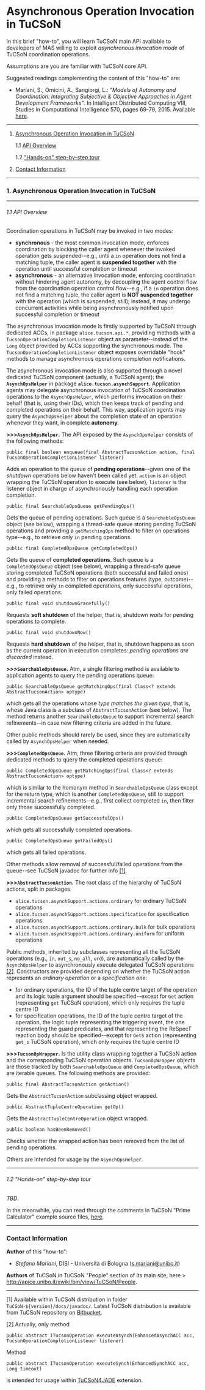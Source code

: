 # Asynchronous Operation Invocation in TuCSoN

In this brief "how-to", you will learn TuCSoN main API available to developers of MAS willing to exploit *asynchronous invocation mode* of TuCSoN coordination operations.

Assumptions are you are familiar with TuCSoN core API.

Suggested readings complementing the content of this "how-to" are:

 * Mariani, S., Omicini, A., Sangiorgi, L.: *"Models of Autonomy and Coordination: Integrating Subjective & Objective Approaches in Agent Development Frameworks"*. In Intelligent Distributed Computing VIII, Studies in Computational Intelligence 570, pages 69-79, 2015. Available [here](http://apice.unibo.it/xwiki/bin/view/Publications/ObjsubjIdcVIII).
 
---

1. <a href="#asynchronous">Asynchronous Operation Invocation in TuCSoN</a>

   1.1 <a href="#api">API Overview</a>
   
   1.2 <a href="#hands-on">"Hands-on" step-by-step tour</a>
   
2. <a href="#contact">Contact Information</a>

---

### 1. <a name="asynchronous">Asynchronous Operation Invocation in TuCSoN</a>

---

###### 1.1 <a name="api">API Overview</a>

Coordination operations in TuCSoN may be invoked in two modes:

 * **synchronous** - the most common invocation mode, enforces coordination by blocking the caller agent whenever the invoked operation gets suspended--e.g., until a `in` operation does not find a matching tuple, the caller agent is **suspended together** with the operation until successful completion or timeout
 * **asynchronous** - an alternative invocation mode, enforcing coordination without hindering agent autonomy, by decoupling the agent control flow from the coordination operation control flow--e.g., if a `in` operation does not find a matching tuple, the caller agent is **NOT suspended together** with the operation (which is suspended, still); instead, it may undergo concurrent activities while being asynchronously notified upon successful completion or timeout

The asynchronous invocation mode is firstly supported by TuCSoN through dedicated ACCs, in package `alice.tucson.api.*`, providing methods with a `TucsonOperationCompletionListener` object as parameter--instead of the `Long` object provided by ACCs supporting the synchronous mode. The `TucsonOperationCompletionListener` object exposes overridable "hook" methods to manage asynchronous operations completion notifications.

The asynchronous invocation mode is also supported through a novel dedicated TuCSoN component (actually, a TuCSoN agent): the **`AsynchOpsHelper`** in package **`alice.tucson.asynchSupport`**. Application agents may delegate asynchronous invocation of TuCSoN coordination operations to the `AsynchOpsHelper`, which performs invocation on their behalf (that is, using their IDs), which then keeps track of pending and completed operations on their behalf. This way, application agents may query the `AsynchOpsHelper` about the completion state of an operation whenever they want, in complete **autonomy**.

**>>>`AsynchOpsHelper`.** The API exposed by the `AsynchOpsHelper` consists of the following methods:

    public final boolean enqueue(final AbstractTucsonAction action, final TucsonOperationCompletionListener listener)
    
Adds an operation to the queue of **pending operations**--given one of the *shutdown* operations below haven't been called yet. `action` is an object wrapping the TuCSoN operation to execute (see below), `listener` is the listener object in charge of asynchronously handling each operation completion.

    public final SearchableOpsQueue getPendingOps()

Gets the queue of pending operations. Such queue is a `SearchableOpsQueue` object (see below), wrapping a thread-safe queue storing pending TuCSoN operations and providing a `getMatchingOps` method to filter on operations type--e.g., to retrieve only `in` pending operations.
    
    public final CompletedOpsQueue getCompletedOps()

Gets the queue of **completed operations**. Such queue is a `CompletedOpsQueue` object (see below), wrapping a thread-safe queue storing completed TuCSoN operations (both successful and failed ones) and providing a methods to filter on operations  features (type, outcome)--e.g., to retrieve only `in` completed operations, only successful operations, only failed operations.
    
    public final void shutdownGracefully()

Requests **soft shutdown** of the helper, that is, shutdown *waits* for pending operations to complete.
    
    public final void shutdownNow()

Requests **hard shutdown** of the helper, that is, shutdown happens as soon as the current operation in execution completes: *pending operations are discarded* instead.

**>>>`SearchableOpsQueue`.** Atm, a single filtering method is available to application agents to query the pending operations queue:

    public SearchableOpsQueue getMatchingOps(final Class<? extends AbstractTucsonAction> optype)
    
which gets all the operations whose *type matches the given type*, that is, whose Java class is a subclass of `AbstractTucsonAction` (see below). The method returns another `SearchableOpsQueue` to support incremental search refinements--in case new filtering criteria are added in the future.

Other public methods should rarely be used, since they are automatically called by `AsynchOpsHelper` when needed.

**>>>`CompletedOpsQueue`.** Atm, three filtering criteria are provided through dedicated methods to query the completed operations queue:

    public CompletedOpsQueue getMatchingOps(final Class<? extends AbstractTucsonAction> optype)

which is similar to the homonym method in `SearchableOpsQueue` class except for the return type, which is another `CompletedOpsQueue`, still to support incremental search refinements--e.g., first collect completed `in`, then filter only those successfully completed.

    public CompletedOpsQueue getSuccessfulOps()

which gets all successfully completed operations.

    public CompletedOpsQueue getFailedOps()

which gets all failed operations.

Other methods allow removal of successful/failed operations from the queue--see TuCSoN javadoc for further info <a href="#1">\[1\]</a>.

**>>>`AbstractTucsonAction`.** The root class of the hierarchy of TuCSoN actions, split in packages

 * `alice.tucson.asynchSupport.actions.ordinary` for ordinary TuCSoN operations
 * `alice.tucson.asynchSupport.actions.specification` for specification operations
 * `alice.tucson.asynchSupport.actions.ordinary.bulk` for bulk operations
 * `alice.tucson.asynchSupport.actions.ordinary.uniform` for uniform operations

Public methods, inherited by subclasses representing all the TuCSoN operations (e.g., `in`, `out_s`, `no_all`, `urd`), are automatically called by the `AsynchOpsHelper` to asynchronously execute delegated TuCSoN operations <a href="#2">\[2\]</a>. Constructors are provided depending on whether the TuCSoN action represents an *ordinary operation* or a *specification one*:

 * for ordinary operations, the ID of the tuple centre target of the operation and its logic tuple argument should be specified--except for `Get` action (representing `get` TuCSoN operation), which only requires the tuple centre ID
 * for specification operations, the ID of the tuple centre target of the operation, the logic tuple representing the triggering event, the one representing the guard predicates, and that representing the ReSpecT reaction body should be specified--except for `GetS` action (representing `get_s` TuCSoN operation), which only requires the tuple centre ID

**>>>`TucsonOpWrapper`.** Is the utility class wrapping together a TuCSoN action and the corresponding TuCSoN operation objects. `TucsonOpWrapper` objects are those tracked by both `SearchableOpsQueue` and `CompletedOpsQueue`, which are iterable queues. The following methods are provided:

    public final AbstractTucsonAction getAction()

Gets the `AbstractTucsonAction` subclassing object wrapped.

    public AbstractTupleCentreOperation getOp()

Gets the `AbstractTupleCentreOperation` object wrapped.

    public boolean hasBeenRemoved()

Checks whether the wrapped action has been removed from the list of pending operations.

Others are intended for usage by the `AsynchOpsHelper`.

---

###### 1.2 <a name="hands">"Hands-on" step-by-step tour</a>

*TBD*.

In the meanwhile, you can read through the comments in TuCSoN "Prime Calculator" example source files, [here](https://bitbucket.org/smariani/tucson/src/442c7e6b2e50123493cf01218005f4eb798c31d7/TuCSoN/trunk/src/alice/tucson/examples/asynchAPI/MasterAgent.java?at=master).

---

### <a name="contact">Contact Information</a>

**Author** of this "how-to":

 * *Stefano Mariani*, DISI - Università di Bologna (<s.mariani@unibo.it>)

**Authors** of TuCSoN in TuCSoN "People" section of its main site, here > <http://apice.unibo.it/xwiki/bin/view/TuCSoN/People>.
 
---

<a name="1">\[1\]</a> Available within TuCSoN distribution in folder `TuCSoN-${version}/docs/javadoc/`. Latest TuCSoN distribution is available from TuCSoN repository on [Bitbucket](https://bitbucket.org/smariani/tucson/downloads).

<a name="2">\[2\]</a> Actually, only method

    public abstract ITucsonOperation executeAsynch(EnhancedAsynchACC acc, TucsonOperationCompletionListener listener)

Method

    public abstract ITucsonOperation executeSynch(EnhancedSynchACC acc, Long timeout)

is intended for usage within [TuCSoN4JADE](https://bitbucket.org/smariani/tucson4jade) extension.